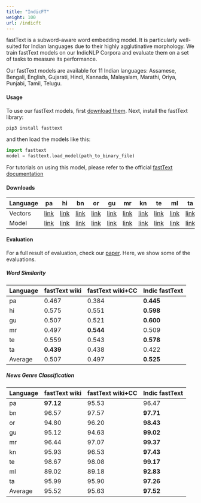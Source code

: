 ```yaml
---
title: "IndicFT"
weight: 100
url: /indicft
---
```



fastText is a subword-aware word embedding model. It is particularly well-suited for Indian languages due to their highly agglutinative morphology. We train fastText models on our IndicNLP Corpora and evaluate them on a set of tasks to measure its performance.

Our fastText models are available for 11 Indian languages:  Assamese, Bengali, English, Gujarati, Hindi, Kannada, Malayalam, Marathi, Oriya, Punjabi, Tamil, Telugu.


#### Usage

To use our fastText models, first [download them](#downloads). Next, install the fastText library:
```bash
pip3 install fasttext
```

and then load the models like this:

```python
import fasttext
model = fasttext.load_model(path_to_binary_file)
```

For tutorials on using this model, please refer to the official [fastText documentation](https://fasttext.cc/docs/en/support.html)


#### Downloads

| Language | pa | hi | bn | or | gu | mr | kn | te | ml | ta |
| -------- | -- | -- | -- | -- | -- | -- | -- | -- | -- | -- |
| Vectors | [link](https://storage.googleapis.com/ai4bharat-public-indic-nlp-corpora/embedding/indicnlp.v1.pa.vec.gz) | [link](https://storage.googleapis.com/ai4bharat-public-indic-nlp-corpora/embedding/indicnlp.v1.hi.vec.gz) | [link](https://storage.googleapis.com/ai4bharat-public-indic-nlp-corpora/embedding/indicnlp.v1.bn.vec.gz) | [link](https://storage.googleapis.com/ai4bharat-public-indic-nlp-corpora/embedding/indicnlp.v1.or.vec.gz) | [link](https://storage.googleapis.com/ai4bharat-public-indic-nlp-corpora/embedding/indicnlp.v1.gu.vec.gz) | [link](https://storage.googleapis.com/ai4bharat-public-indic-nlp-corpora/embedding/indicnlp.v1.mr.vec.gz) | [link](https://storage.googleapis.com/ai4bharat-public-indic-nlp-corpora/embedding/indicnlp.v1.kn.vec.gz) | [link](https://storage.googleapis.com/ai4bharat-public-indic-nlp-corpora/embedding/indicnlp.v1.te.vec.gz) | [link](https://storage.googleapis.com/ai4bharat-public-indic-nlp-corpora/embedding/indicnlp.v1.ml.vec.gz) | [link](https://storage.googleapis.com/ai4bharat-public-indic-nlp-corpora/embedding/indicnlp.v1.ta.vec.gz) |
| Model | [link](https://storage.googleapis.com/ai4bharat-public-indic-nlp-corpora/embedding/indicnlp.v1.pa.bin.gz) | [link](https://storage.googleapis.com/ai4bharat-public-indic-nlp-corpora/embedding/indicnlp.v1.hi.bin.gz) | [link](https://storage.googleapis.com/ai4bharat-public-indic-nlp-corpora/embedding/indicnlp.v1.bn.bin.gz) | [link](https://storage.googleapis.com/ai4bharat-public-indic-nlp-corpora/embedding/indicnlp.v1.or.bin.gz) | [link](https://storage.googleapis.com/ai4bharat-public-indic-nlp-corpora/embedding/indicnlp.v1.gu.bin.gz) | [link](https://storage.googleapis.com/ai4bharat-public-indic-nlp-corpora/embedding/indicnlp.v1.mr.bin.gz) | [link](https://storage.googleapis.com/ai4bharat-public-indic-nlp-corpora/embedding/indicnlp.v1.kn.bin.gz) | [link](https://storage.googleapis.com/ai4bharat-public-indic-nlp-corpora/embedding/indicnlp.v1.te.bin.gz) | [link](https://storage.googleapis.com/ai4bharat-public-indic-nlp-corpora/embedding/indicnlp.v1.ml.bin.gz) | [link](https://storage.googleapis.com/ai4bharat-public-indic-nlp-corpora/embedding/indicnlp.v1.ta.bin.gz) |


#### Evaluation


For a full result of evaluation, check our [paper](https://indicnlp.ai4bharat.org/papers/arxiv2020_indicnlp_corpus.pdf). Here, we show some of the evaluations.


##### Word Similarity


Language | fastText wiki | fastText wiki+CC | Indic fastText
------| -----|-----|----
pa | 0.467 | 0.384 | **0.445**
hi | 0.575 | 0.551 | **0.598**
gu | 0.507 | 0.521 | **0.600**
mr | 0.497 | **0.544** | 0.509 
te | 0.559 | 0.543 | **0.578**
ta | **0.439** | 0.438 | 0.422
Average| 0.507| 0.497| **0.525**


##### News Genre Classification

Language | fastText wiki | fastText wiki+CC | Indic fastText
------| -----|-----|----
pa | **97.12** | 95.53 | 96.47
bn | 96.57 | 97.57 | **97.71**
or | 94.80 | 96.20 | **98.43**
gu | 95.12 | 94.63 | **99.02**
mr | 96.44 | 97.07 | **99.37**
kn | 95.93 | 96.53 | **97.43**
te | 98.67 | 98.08 | **99.17**
ml | 89.02 | 89.18 | **92.83**
ta | 95.99 | 95.90 | **97.26**
Average | 95.52 | 95.63 | **97.52**